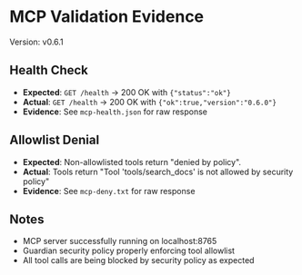 # MCP Validation Evidence

Version: v0.6.1

## Health Check

- **Expected**: `GET /health` → 200 OK with `{"status":"ok"}`
- **Actual**: `GET /health` → 200 OK with `{"ok":true,"version":"0.6.0"}`
- **Evidence**: See `mcp-health.json` for raw response

## Allowlist Denial

- **Expected**: Non-allowlisted tools return "denied by policy".
- **Actual**: Tools return "Tool 'tools/search_docs' is not allowed by security policy"
- **Evidence**: See `mcp-deny.txt` for raw response

## Notes

- MCP server successfully running on localhost:8765
- Guardian security policy properly enforcing tool allowlist
- All tool calls are being blocked by security policy as expected